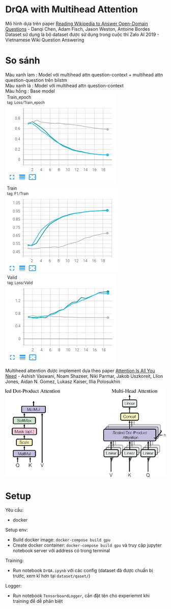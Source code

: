# DrQA with Multihead Attention
Mô hình dựa trên paper [Reading Wikipedia to Answer Open-Domain Questions](https://arxiv.org/abs/1704.00051) - Danqi Chen, Adam Fisch, Jason Weston, Antoine Bordes
Dataset sử dụng là bộ dataset được sử dụng trong cuộc thì Zalo AI 2019 - Vietnamese Wiki Question Answering

# So sánh
Màu xanh lam : Model với multihead attn question-context + multihead attn question-question trên bilstm  
Màu xanh lá  : Model với multihead attn question-context  
Màu hồng     : Base model  
![TrainLoss](./images/TrainLoss.png)
![F1](./images/F1.png)
![ValLoss](./images/ValLoss.png)  

Multiheed attention được implement dựa theo paper [Attention Is All You Need](https://arxiv.org/abs/1706.03762) - Ashish Vaswani, Noam Shazeer, Niki Parmar, Jakob Uszkoreit, Llion Jones, Aidan N. Gomez, Lukasz Kaiser, Illia Polosukhin

![attn](./images/attn.png)  


# Setup
Yêu cầu:
* docker

Setup env:
* Build docker image: `docker-compose build gpu`
* Create docker container: `docker-compose build gpu` và truy cập jupyter notebook server với address có trong terminal

Training:
* Run notebook `DrQA.ipynb` với các config (dataset đã được chuẩn bị trước, xem kĩ hơn tại `dataset/qaset/`)

Logger:
* Run notebook `TensorboardLogger`, cần đặt tên cho experiemnt khi training để dễ phân biệt
